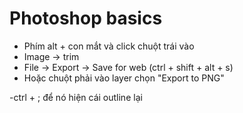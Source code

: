 # Photoshop basics

- Phím alt + con mắt và click chuột trái vào
- Image -> trim
- File -> Export -> Save for web (ctrl + shift + alt + s)
- Hoặc chuột phải vào layer chọn "Export to PNG"


-ctrl + ; để nó hiện cái outline lại